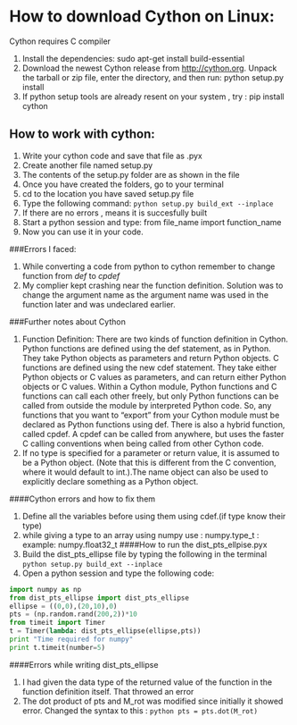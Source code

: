 # How to download Cython on Linux:

Cython requires C compiler
1. Install the dependencies:
   sudo apt-get install build-essential
2. Download the newest Cython release from http://cython.org. Unpack the tarball or zip file, enter the directory, and then run:
python setup.py install
3. If python setup tools are already resent on your system , try : pip install cython

## How to work with cython:

1. Write your cython code and save that file as .pyx
2. Create another file named setup.py
3. The contents of the setup.py folder are as shown in the file
4. Once you have created the folders, go to your terminal
5. cd to the location you have saved setup.py file
6. Type the following command: ```python setup.py build_ext --inplace```
7. If there are no errors , means it is succesfully built
8. Start a python session and type: from file_name import function_name
9. Now you can use it in your code.



###Errors I faced:
1. While converting a code from python to cython remember to change function from *def* to *cpdef*
2. My complier kept crashing near the function definition. Solution was to change the argument name as the argument name was used in the function later and was undeclared earlier.

###Further notes about Cython
1. Function Definition: There are two kinds of function definition in Cython. Python functions are defined using the def statement, as in Python. They take Python objects as parameters and return Python objects.
C functions are defined using the new cdef statement. They take either Python objects or C values as parameters, and can return either Python objects or C values.
Within a Cython module, Python functions and C functions can call each other freely, but only Python functions can be called from outside the module by interpreted Python code. So, any functions that you want to “export” from your Cython module must be declared as Python functions using def. There is also a hybrid function, called cpdef. A cpdef can be called from anywhere, but uses the faster C calling conventions when being called from other Cython code.
2. If no type is specified for a parameter or return value, it is assumed to be a Python object. (Note that this is different from the C convention, where it would default to int.).The name object can also be used to explicitly declare something as a Python object.

####Cython errors and how to fix them
1. Define all the variables before using them using cdef.(if type know their type)
2. while giving a type to an array using numpy use : numpy.type_t : example: numpy.float32_t
####How to run the dist_pts_ellpise.pyx
1. Build the dist_pts_ellipse file by typing the following in the terminal ```python setup.py build_ext --inplace```
2. Open a python session and type the following code:

```python
import numpy as np
from dist_pts_ellipse import dist_pts_ellipse
ellipse = ((0,0),(20,10),0)
pts = (np.random.rand(200,2))*10
from timeit import Timer
t = Timer(lambda: dist_pts_ellipse(ellipse,pts))
print "Time required for numpy"
print t.timeit(number=5)
```


####Errors while writing dist_pts_ellipse
1. I had given the data type of the returned value of the function in the function definition itself. That throwed an error
2.  The dot product of pts and M_rot was modified since initially it showed error. Changed the syntax to this : ```python pts = pts.dot(M_rot) ```
